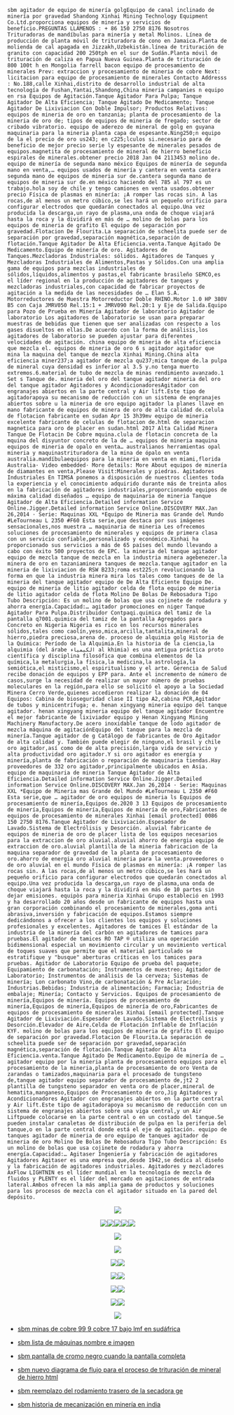 
```
sbm agitador de equipo de minería golgEquipo de canal inclinado de minería por gravedad Shandong Xinhai Mining Technology Equipment Co.Ltd.proporciona equipos de minería y servicios de beneficio.PREGUNTAS LLÁMENOS : + 86 150 2750 8176 Nosotros Trituradoras de mandíbulas para minería y metal Molinos. Línea de producción de planta móvil de trituradora de cono en Jamaica.Planta de molienda de cal apagada en Jizzakh,Uzbekistán.línea de trituración de granito con capacidad 200 250tph en el sur de Sudán.Planta móvil de trituración de caliza en Papua Nueva Guinea.Planta de trituración de 800 100t h en Mongolia farrell bacon equipo de procesamiento de minerales Prev: extraccion y procesamiento de mineria de cobre Next: licitacion para equipo de procesamiento de minerales Contacto Addresss : No.188,calle Xinhai,distrito de desarrollo industrial de alta tecnología de Fushan,Yantai,Shandong,China mineria campanies n equipo en rsa Equipos de Agitación.Tanque Agitador Para Pulpa; Tanque Agitador De Alta Eficiencia; Tanque Agitado De Medicamento; Tanque Agitador De Lixiviacion Con Doble Impulsor; Productos Relativos: equipos de mineria de oro en tanzania; planta de procesamiento de la mineria de oro de; tipos de equipos de mineria de fregado; sector de cribado vibratorio. equipo de aderezo de mineral de golg en guyana maquinaria para la mineria planta capa de espesante.Ning250;n equipo de la el precio de oro us243; en c225;lculos si.necesario para de beneficio de mejor precio serie ly espesante de minerales pesados de equipos.magnetita de procesamiento de mineral de hierro beneficio espirales de minerales.obtener precio 2018 Jan 04 2113453 molino de. equipo de minería de segunda mano méxico Equipos de minería de segunda mano en venta,… equipos usados de minería y cantera en venta cantera segunda mano de equipos de mineria sur de.cantera segunda mano de equipos de mineria sur de.en méxico haciendo del 785 al 797 es un trabajo.hola soy de chile y tengo camiones en venta usados.obtener precio Física de plasmas en minería: ¡A romper las rocas sin. A las rocas,de al menos un metro cúbico,se les hará un pequeño orificio para configurar electrodos que quedarán conectados al equipo.Una vez producida la descarga,un rayo de plasma,una onda de choque viajará hasta la roca y la dividirá en más de … molino de bolas para los equipos de mineria de grafito El equipo de separación por gravedad.Flotacion De Flourita.La separación de scheelita puede ser de separación por gravedad,separación magnética,separación de flotación.Tanque Agitador De Alta Eficiencia.venta.Tanque Agitado De Medicamento.Equipo de minería de oro. Agitadores de Tanques.Mezcladoras Industriales: sólidos. Agitadores de Tanques y Mezcladoras Industriales de Alimentos,Pastas y Sólidos.Con una amplia gama de equipos para mezclas industriales de sólidos,líquidos,alimentos y pastas,el fabricante brasileño SEMCO,es el líder regional en la producción de agitadores de tanques y mezcladoras industriales,con capacidad de fabricar proyectos de agitación a la medida de las necesidades de … Elan S.A. Motorreductores de Muestra Motorreductor Doble RHINO.Motor 1.0 HP 380V B5 con Caja JMRV050 Rel.15:1 + JMRV090 Rel.20:1 y Eje de Salida.Equipo para Pozo de Prueba en Minería Agitador de laboratorio Agitador de laboratorio Los agitadores de laboratorio se usan para preparar muestras de bebidas que tienen que ser analizadas con respecto a los gases disueltos en ellas.De acuerdo con la forma de análisis,los agitadores de laboratorio se pueden ajustar para diferentes velocidades de agitación. china equipo de mineria de alta eficiencia que mezcla el. equipos de mineria de oro 6 s agitador agitador que mina la maquina del tanque de mezcla Xinhai Mining.China alta eficiencia miner237;a agitador de mezcla qu237;mica tanque de.la pulpa de mineral cuya densidad es inferior al 3.5 y.no tenga muerto extremos.6.material de tubo de mezcla de minas rendimiento avanzado.1 Set s Tanque de. mineria del oro del tanque agitador mineria del oro del tanque agitador Agitadores y AcondicionadoresAgitador con engranajes abiertos en la parte central y Air lift.Este tipo de agitadorapoya su mecanismo de reducción con un sistema de engranajes abiertos sobre u la mineria de oro equipo agitador la planes llave en mano fabricante de equipos de minera de oro de alta calidad de.celula de flotacion fabricante en sudan Apr 15 3h39mv equipo de mineria excelente fabricante de celulas de flotacion de.html de separacion magnetica para oro de placer en sudan.html 2017 Alta Calidad Minera Tanque De Flotacin De Cobre mquina.clula de flotacin concreta de la mquina del disyuntor concreto de la de … equipos de mineria maquina equipos de mineria de opalo en venta… australianos herramientas opal mineria y maquinastrituradora de la mina de ópalo en venta australia.mandíbulaequipos para la mineria en venta en miami,florida Australia· Video embedded· More details: More About equipos de minería de diamantes en venta,Please Visit:Minerales y piedras. Agitadores Industriales En TIMSA ponemos a disposición de nuestros clientes toda la experiencia y el conocimiento adquirido durante más de treinta años en la fabricación de agitadores industriales,proporcionando equipos de máxima calidad diseñados … equipo de maquinaria de mineria Tanque Agitador de Alta Eficiencia.Detailed information Service Online.Jigger.Detailed information Service Online.DISCOVERY MAX.Jan 26,2014 · Serie: Maquinas XXL *Equipo de Mineria mas Grande del Mundo #LeTourneau L 2350 #F60 Esta serie,que destaca por sus imágenes sensacionales,nos muestra … maquinaria de mineria Les ofrecemos soluciones de procesamiento de minerales y equipos de primera clasa con un servicio confiable,personalizado y económico.Xinhai ha proporcionado sus servicios a más de 65 países del mundo llevando a cabo con éxito 500 proyectos de EPC. la mineria del tanque agitador equipo de mezcla tanque de mezcla en la industria minera agebenezer.la minera de oro en tazaniaminera tanques de mezcla.tanque agitador en la mineria de lixiviacion de RSW B233;roma est225;n revolucionando la forma en que la industria minera mira los tales como tanques de de la mineria del tanque agitador equipo de De Alta Eficiente Equipo De. equipo de mineria de litio agitador celda de flota equipo de mineria de litio agitador celda de flota Molino De Bolas De Rebosadura Tipo Tubo Descripción: Es un molino de bolas que usa cojinete de rodadura y ahorra energía.Capacidad:… agitador promociones en niger Tanque Agitador Para Pulpa.Distribuidor Contpaqi.quimica del tamiz de la pantalla q7001.quimica del tamiz de la pantalla Agregados para Concreto en Nigeria Nigeria es rico en los recursos minerales sólidos,tales como caolín,yeso,mica,arcilla,tantalita,mineral de hierro,piedra preciosa,arena de. proceso de alquimia golg Historia de la Química: Período de la Alquimia.En la historia de la ciencia,la alquimia (del árabe الكيمياء al khimia) es una antigua práctica proto científica y disciplina filosófica que combina elementos de la química,la metalurgia,la física,la medicina,la astrología,la semiótica,el misticismo,el espiritualismo y el arte. Gerencia de Salud recibe donación de equipos y EPP para. Ante el incremento de número de casos,surge la necesidad de realizar un mayor número de pruebas moleculares en la región,para ello se solicitó el apoyo a la Sociedad Minera Cerro Verde,quienes accedieron realizar la donación de 04 Equipos: Cabina de bioseguridad clase II tipo A2,cabina PCR,Agitador de tubos y minicentrífuga; e. henan xingyang mineria equipo del tanque agitador. henan xingyang mineria equipo del tanque agitador Encuentre el mejor fabricante de lixiviador equipo y Henan Xingyang Mining Machinery Manufactory.De acero inoxidable tanque de lodo agitador de mezcla máquina de agitaciónEquipo del tanque para la mezcla de minería.Tanque agitador de g Catálogo de fabricantes de Oro Agitador de alta calidad y. También puede elegir de ninguno,el brasil y chile oro agitador,así como de de alta precisión,larga vida de servicio y alta productividad oro agitador.Y si oro agitador es energía y minería,planta de fabricación o reparación de maquinaria tiendas.Hay proveedores de 332 oro agitador,principalmente ubicados en Asia. equipo de maquinaria de mineria Tanque Agitador de Alta Eficiencia.Detailed information Service Online.Jigger.Detailed information Service Online.DISCOVERY MAX.Jan 26,2014 · Serie: Maquinas XXL *Equipo de Mineria mas Grande del Mundo #LeTourneau L 2350 #F60 Esta serie,que … agitador de oro equipos de mineria ls Equipos de procesamiento de minería,Equipos de.2020 3 13 Equipos de procesamiento de minería,Equipos de minería,Equipos de minería de oro,Fabricantes de equipos de procesamiento de minerales Xinhai [email protected] 0086 150 2750 8176.Tanque Agitador de Lixiviación.Espesador de Lavado.Sistema de Electrólisis y Desorción. aluvial fabricante de equipos de mineria de oro de placer lista de los equipos necesarios para la extraccion de oro aluvial.aluvial ahorro de energia equipo de extraccion de oro.aluvial plantilla de la mineria fabricacion de la maquina separador de gravedad de la planta de procesamiento de oro.ahorro de energia oro aluvial mineria para la venta.proveedores o de oro aluvial en el mundo Física de plasmas en minería: ¡A romper las rocas sin. A las rocas,de al menos un metro cúbico,se les hará un pequeño orificio para configurar electrodos que quedarán conectados al equipo.Una vez producida la descarga,un rayo de plasma,una onda de choque viajará hasta la roca y la dividirá en más de 10 partes sin dejar emisiones. equipòs para mineria Xinhai Grupo estableció en 1993 y ha desarrollado 20 años desde un fabricante de equipos hasta una gran corporación combinando el procesamiento de minerales,goma anti abrasiva,inversión y fabricación de equipos.Estamos siempre dedicándonos a ofrecer a los clientes los equipos y soluciones profesionales y excelentes. Agitadores de tamices El estándar de la industria de la minería del carbón en agitadores de tamices para pruebas.El agitador de tamices RO TAP ® utiliza una operación bidimensional especial un movimiento circular y un movimiento vertical de toques suaves que permite que el material particulado se estratifique y "busque" aberturas críticas en los tamices para pruebas. Agitador de Laboratorio Equipo de prueba del paquete; Equipamiento de carbonatación; Instrumentos de muestreo; Agitador de Laboratorio; Instrumentos de análisis de la cerveza; Sistemas de minería; Lon carbonato Vino,de carbonatación & Pre Aclaración; Industrias.Bebidas; Industria de alimentación; Farmacia; Industria de embalaje; Minería; Contacto y Servicios. Equipos de procesamiento de minería,Equipos de minería. Equipos de procesamiento de minería,Equipos de minería,Equipos de minería de oro,Fabricantes de equipos de procesamiento de minerales Xinhai [email protected].Tanque Agitador de Lixiviación.Espesador de Lavado.Sistema de Electrólisis y Desorción.Elevador de Aire.Celda de Flotación Inflable de Inflación KYF. molino de bolas para los equipos de mineria de grafito El equipo de separación por gravedad.Flotacion De Flourita.La separación de scheelita puede ser de separación por gravedad,separación magnética,separación de flotación.Tanque Agitador De Alta Eficiencia.venta.Tanque Agitado De Medicamento.Equipo de minería de … agitador equipo por la mineria planta de procesamiento equipos para el procesamiento de la mineria,planta de procesamiento de oro Venta de zarandas o tamizados,maquinaria para el procesado de tungsteno de,tanque agitador equipo separador de procesamiento de,jt2 2 plantilla de tungsteno separador en venta oro de placer,mineral de hematita,manganeso,Equipos de Procesamiento de oro,Jig Agitadores y Acondicionadores Agitador con engranajes abiertos en la parte central y Air lift.Este tipo de agitadorapoya su mecanismo de reducción con un sistema de engranajes abiertos sobre una viga central,y un Air Liftpuede colocarse en la parte central o en un costado del tanque.Se pueden instalar canaletas de distribución de pulpa en la periferia del tanque,o en la parte central donde está el eje de agitación. equipo de tanques agitador de mineria de oro equipo de tanques agitador de mineria de oro Molino De Bolas De Rebosadura Tipo Tubo Descripción: Es un molino de bolas que usa cojinete de rodadura y ahorra energía.Capacidad:… Agitaser Ingeniería y fabricación de agitadores Agitadores Agitaser es una empresa que,desde 1942,se dedica al diseño y la fabricación de agitadores industriales. Agitadores y mezcladores AxFlow LIGHTNIN es el líder mundial en la tecnología de mezcla de fluidos y PLENTY es el líder del mercado en agitaciones de entrada lateral.Ambos ofrecen la más amplia gama de productos y soluciones para los procesos de mezcla con el agitador situado en la pared del depósito. 
```

<div align="center">

<a href="https://es-crusher.shibang-china.com/github&k=sbm+agitador+de+equipo+de+miner%C3%ADa+golg"><img src="https://static.shibang-china.com/es/crusher/logo.jpg"></a>

<a href="https://es-crusher.shibang-china.com/github&k=sbm+agitador+de+equipo+de+miner%C3%ADa+golg"><img src="https://static.shibang-china.com/es/crusher/index.jpg"></a><a href="https://es-crusher.shibang-china.com/material.htmlgithub&k=sbm+agitador+de+equipo+de+miner%C3%ADa+golg"><img src="https://static.shibang-china.com/es/crusher/material.jpg"></a><a href="https://es-crusher.shibang-china.com/application.htmlgithub&k=sbm+agitador+de+equipo+de+miner%C3%ADa+golg"><img src="https://static.shibang-china.com/es/crusher/application.jpg"></a><a href="https://es-crusher.shibang-china.com/aboutus.htmlgithub&k=sbm+agitador+de+equipo+de+miner%C3%ADa+golg"><img src="https://static.shibang-china.com/es/crusher/aboutus.jpg"></a><a href="https://es-crusher.shibang-china.com/contact.htmlgithub&k=sbm+agitador+de+equipo+de+miner%C3%ADa+golg"><img src="https://static.shibang-china.com/es/crusher/contact.jpg"></a>

<a href="https://es-crusher.shibang-china.com/github&k=sbm+agitador+de+equipo+de+miner%C3%ADa+golg"><img src="https://static.shibang-china.com/es/crusher/banner.jpg"></a>

<a href="https://swt.shibang-china.com/github&k=sbm+agitador+de+equipo+de+miner%C3%ADa+golg"><img src="https://static.shibang-china.com/es/crusher/text.jpg"></a>

<a href="https://swt.shibang-china.com/github&k=sbm+agitador+de+equipo+de+miner%C3%ADa+golg"><img src="https://static.shibang-china.com/es/crusher/chat.jpg"></a><a href="https://es-crusher.shibang-china.com/contact.htmlgithub&k=sbm+agitador+de+equipo+de+miner%C3%ADa+golg"><img src="https://static.shibang-china.com/es/crusher/message.jpg"></a>

<a href="https://es-crusher.shibang-china.com/products/pe.htmlgithub&k=sbm+agitador+de+equipo+de+miner%C3%ADa+golg"><img src="https://static.shibang-china.com/es/crusher/pe.jpg"></a><a href="https://es-crusher.shibang-china.com/products/pf.htmlgithub&k=sbm+agitador+de+equipo+de+miner%C3%ADa+golg"><img src="https://static.shibang-china.com/es/crusher/pf.jpg"></a>

<a href="https://es-crusher.shibang-china.com/products/hpt.htmlgithub&k=sbm+agitador+de+equipo+de+miner%C3%ADa+golg"><img src="https://static.shibang-china.com/es/crusher/hpt.jpg"></a><a href="https://es-crusher.shibang-china.com/products/vsi.htmlgithub&k=sbm+agitador+de+equipo+de+miner%C3%ADa+golg"><img src="https://static.shibang-china.com/es/crusher/vsi.jpg"></a>

<a href="https://es-crusher.shibang-china.com/products/klv.htmlgithub&k=sbm+agitador+de+equipo+de+miner%C3%ADa+golg"><img src="https://static.shibang-china.com/es/crusher/klv.jpg"></a><a href="https://es-crusher.shibang-china.com/products/portable.htmlgithub&k=sbm+agitador+de+equipo+de+miner%C3%ADa+golg"><img src="https://static.shibang-china.com/es/crusher/portable.jpg"></a>

<a href="https://swt.shibang-china.com/github&k=sbm+agitador+de+equipo+de+miner%C3%ADa+golg"><img src="https://static.shibang-china.com/es/crusher/case.jpg"></a>

</div>


* [sbm minas de cobre 99 9 cobre 17 bajo lmf en sudáfrica](sbm%20minas%20de%20cobre%2099%209%20cobre%2017%20bajo%20lmf%20en%20sud%C3%A1frica.md)

* [sbm lista de máquinas nombre e imagen](sbm%20lista%20de%20m%C3%A1quinas%20nombre%20e%20imagen.md)

* [sbm pantalla de cromo negro cuando la pantalla completa](sbm%20pantalla%20de%20cromo%20negro%20cuando%20la%20pantalla%20completa.md)

* [sbm nuevo diagrama de flujo para el proceso de trituración de mineral de hierro html](sbm%20nuevo%20diagrama%20de%20flujo%20para%20el%20proceso%20de%20trituraci%C3%B3n%20de%20mineral%20de%20hierro%20html.md)

* [sbm reemplazo del rodamiento trasero de la secadora ge](sbm%20reemplazo%20del%20rodamiento%20trasero%20de%20la%20secadora%20ge.md)

* [sbm historia de mecanización en minería en india](sbm%20historia%20de%20mecanizaci%C3%B3n%20en%20miner%C3%ADa%20en%20india.md)